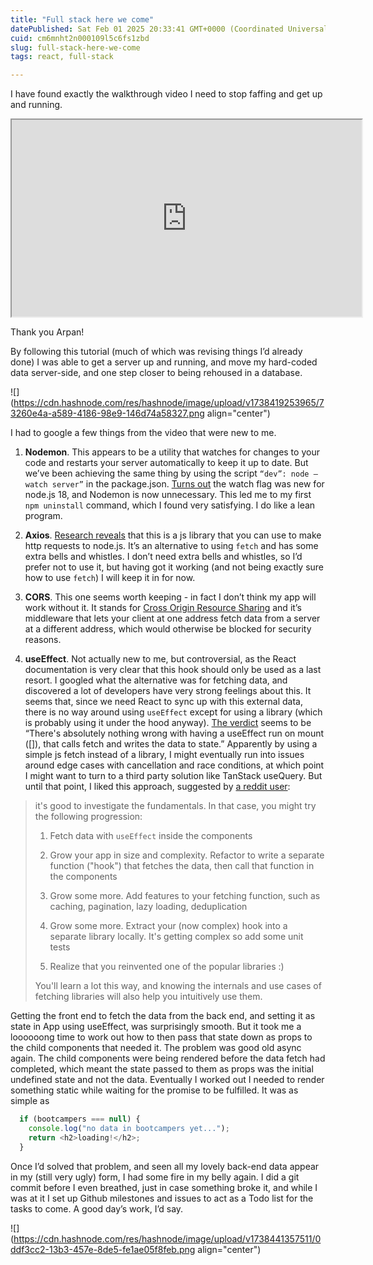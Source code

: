 ```yaml
---
title: "Full stack here we come"
datePublished: Sat Feb 01 2025 20:33:41 GMT+0000 (Coordinated Universal Time)
cuid: cm6mnht2n000109l5c6fs1zbd
slug: full-stack-here-we-come
tags: react, full-stack

---
```


I have found exactly the walkthrough video I need to stop faffing and get up and running.

<iframe width="560" height="315" src="https://www.youtube.com/embed/mKmxc8TcWQ8?si=r4TItyGguxXyTUMf"></iframe>

Thank you Arpan!

By following this tutorial (much of which was revising things I’d already done) I was able to get a server up and running, and move my hard-coded data server-side, and one step closer to being rehoused in a database.

![](https://cdn.hashnode.com/res/hashnode/image/upload/v1738419253965/73260e4a-a589-4186-98e9-146d74a58327.png align="center")

I had to google a few things from the video that were new to me.

1) **Nodemon**. This appears to be a utility that watches for changes to your code and restarts your server automatically to keep it up to date. But we’ve been achieving the same thing by using the script `“dev”: node —watch server”` in the package.json. [Turns out](https://vazgen6.medium.com/goodbye-nodemon-693a2c9b370c#:~:text=js%20projects%20in%20the%20past,and%20automatically%20restart%20your%20server.) the watch flag was new for node.js 18, and Nodemon is now unnecessary. This led me to my first `npm uninstall` command, which I found very satisfying. I do like a lean program.

2) **Axios**. [Research reveals](https://www.geeksforgeeks.org/difference-between-fetch-and-axios-js-for-making-http-requests/) that this is a js library that you can use to make http requests to node.js. It’s an alternative to using `fetch` and has some extra bells and whistles. I don’t need extra bells and whistles, so I’d prefer not to use it, but having got it working (and not being exactly sure how to use `fetch`) I will keep it in for now.

3) **CORS**. This one seems worth keeping - in fact I don’t think my app will work without it. It stands for [Cross Origin Resource Sharing](https://www.dhiwise.com/post/cors-in-react-essential-techniques-for-web-developers) and it’s middleware that lets your client at one address fetch data from a server at a different address, which would otherwise be blocked for security reasons.

4) **useEffect**. Not actually new to me, but controversial, as the React documentation is very clear that this hook should only be used as a last resort. I googled what the alternative was for fetching data, and discovered a lot of developers have very strong feelings about this. It seems that, since we need React to sync up with this external data, there is no way around using `useEffect` except for using a library (which is probably using it under the hood anyway). [The verdict](https://www.reddit.com/r/reactjs/comments/15yz949/how_to_actually_fetch_data_in_react/) seems to be “There's absolutely nothing wrong with having a useEffect run on mount (\[\]), that calls fetch and writes the data to state.” Apparently by using a simple js fetch instead of a library, I might eventually run into issues around edge cases with cancellation and race conditions, at which point I might want to turn to a third party solution like TanStack useQuery. But until that point, I liked this approach, suggested by [a reddit user](https://www.reddit.com/r/reactjs/comments/15yz949/comment/jxexuuf/?utm_source=share&utm_medium=web3x&utm_name=web3xcss&utm_term=1&utm_content=share_button):

> it's good to investigate the fundamentals. In that case, you might try the following progression:
> 
> 1. Fetch data with `useEffect` inside the components
>     
> 2. Grow your app in size and complexity. Refactor to write a separate function ("hook") that fetches the data, then call that function in the components
>     
> 3. Grow some more. Add features to your fetching function, such as caching, pagination, lazy loading, deduplication
>     
> 4. Grow some more. Extract your (now complex) hook into a separate library locally. It's getting complex so add some unit tests
>     
> 5. Realize that you reinvented one of the popular libraries :)
>     
> 
> You'll learn a lot this way, and knowing the internals and use cases of fetching libraries will also help you intuitively use them.

Getting the front end to fetch the data from the back end, and setting it as state in App using useEffect, was surprisingly smooth. But it took me a loooooong time to work out how to then pass that state down as props to the child components that needed it. The problem was good old async again. The child components were being rendered before the data fetch had completed, which meant the state passed to them as props was the initial undefined state and not the data. Eventually I worked out I needed to render something static while waiting for the promise to be fulfilled. It was as simple as

```javascript
  if (bootcampers === null) {
    console.log("no data in bootcampers yet...");
    return <h2>loading!</h2>;
  }
```

Once I’d solved that problem, and seen all my lovely back-end data appear in my (still very ugly) form, I had some fire in my belly again. I did a git commit before I even breathed, just in case something broke it, and while I was at it I set up Github milestones and issues to act as a Todo list for the tasks to come. A good day’s work, I’d say.

![](https://cdn.hashnode.com/res/hashnode/image/upload/v1738441357511/0ddf3cc2-13b3-457e-8de5-fe1ae05f8feb.png align="center")